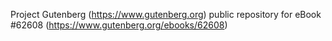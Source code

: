 Project Gutenberg (https://www.gutenberg.org) public repository for
eBook #62608 (https://www.gutenberg.org/ebooks/62608)
